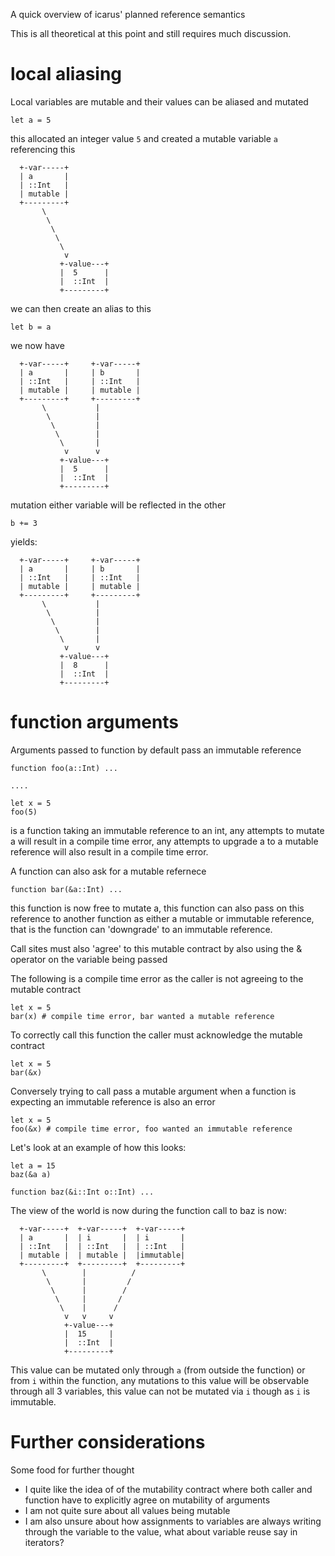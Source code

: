 A quick overview of icarus' planned reference semantics

This is all theoretical at this point and still requires much discussion.

local aliasing
==============

Local variables are mutable and their values can be aliased and mutated

    let a = 5

this allocated an integer value `5` and created a mutable variable `a` referencing this

      +-var-----+
      | a       |
      | ::Int   |
      | mutable |
      +---------+
           \
            \
             \
              \
               \
                v
               +-value---+
               |  5      |
               |  ::Int  |
               +---------+


we can then create an alias to this

    let b = a

we now have

      +-var-----+     +-var-----+
      | a       |     | b       |
      | ::Int   |     | ::Int   |
      | mutable |     | mutable |
      +---------+     +---------+
           \           |
            \          |
             \         |
              \        |
               \       |
                v      v
               +-value---+
               |  5      |
               |  ::Int  |
               +---------+

mutation either variable will be reflected in the other

    b += 3

yields:

      +-var-----+     +-var-----+
      | a       |     | b       |
      | ::Int   |     | ::Int   |
      | mutable |     | mutable |
      +---------+     +---------+
           \           |
            \          |
             \         |
              \        |
               \       |
                v      v
               +-value---+
               |  8      |
               |  ::Int  |
               +---------+



function arguments
==================
Arguments passed to function by default pass an immutable reference

    function foo(a::Int) ...

    ....

    let x = 5
    foo(5)

is a function taking an immutable reference to an int,
any attempts to mutate a will result in a compile time error,
any attempts to upgrade a to a mutable reference will also result in a compile time error.


A function can also ask for a mutable refernece

    function bar(&a::Int) ...

this function is now free to mutate a,
this function can also pass on this reference to another function as either a mutable or immutable reference,
that is the function can 'downgrade' to an immutable reference.

Call sites must also 'agree' to this mutable contract by also using the & operator on the variable being passed

The following is a compile time error as the caller is not agreeing to the mutable contract

    let x = 5
    bar(x) # compile time error, bar wanted a mutable reference

To correctly call this function the caller must acknowledge the mutable contract

    let x = 5
    bar(&x)

Conversely trying to call pass a mutable argument when a function is expecting an immutable reference is also an error

    let x = 5
    foo(&x) # compile time error, foo wanted an immutable reference



Let's look at an example of how this looks:

    let a = 15
    baz(&a a)

    function baz(&i::Int o::Int) ...


The view of the world is now during the function call to baz is now:

      +-var-----+  +-var-----+  +-var-----+
      | a       |  | i       |  | i       |
      | ::Int   |  | ::Int   |  | ::Int   |
      | mutable |  | mutable |  |immutable|
      +---------+  +---------+  +---------+
           \        |          /
            \       |         /
             \      |        /
              \     |       /
               \    |      /
                v   v     v
                +-value---+
                |  15     |
                |  ::Int  |
                +---------+


This value can be mutated only through `a` (from outside the function) or from `i` within the function,
any mutations to this value will be observable through all 3 variables,
this value can not be mutated via `i` though as `i` is immutable.



Further considerations
======================

Some food for further thought

* I quite like the idea of of the mutability contract where both caller and function have to explicitly agree on mutability of arguments
* I am not quite sure about all values being mutable
* I am also unsure about how assignments to variables are always writing through the variable to the value, what about variable reuse say in iterators?

